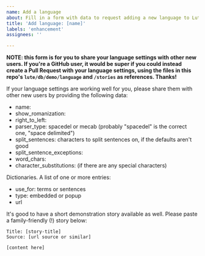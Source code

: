 ```yaml
---
name: Add a language
about: Fill in a form with data to request adding a new language to Lute's demos
title: 'Add language: [name]'
labels: 'enhancement'
assignees: ''

---
```


**NOTE: this form is for you to share your language settings with other new users.  If you're a GitHub user, it would be super if you could instead create a Pull Request with your language settings, using the files in this repo's `lute/db/demo/language` and `/stories` as references.  Thanks!**

If your language settings are working well for you, please share them with other new users by providing the following data:

* name: <language-name>
* show_romanization: <true or false>
* right_to_left: <true or false>
* parser_type: spacedel or mecab   (probably "spacedel" is the correct one, "space delimited")
* split_sentences: characters to split sentences on, if the defaults aren't good
* split_sentence_exceptions:
* word_chars:
* character_substitutions:  (if there are any special characters)

Dictionaries.  A list of one or more entries:

* use_for: terms or sentences
* type: embedded or popup
* url

It's good to have a short demonstration story available as well.  Please paste a family-friendly (!) story below:

```
Title: [story-title]
Source: [url source or similar]

[content here]
```